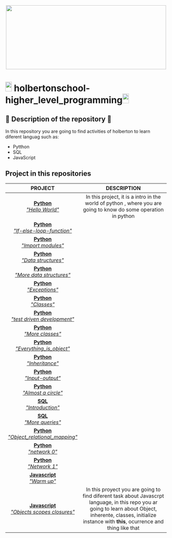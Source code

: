 <div align="center"><img src="https://user-images.githubusercontent.com/66263776/98416555-43fa9b80-204d-11eb-800a-df8e19b62655.jpg" width="500" height= "200"> </div>

# <img src="https://user-images.githubusercontent.com/66263776/98705433-b6b88f00-234b-11eb-97b7-cb193f7424f4.png" width="20" height= "30">    holbertonschool-higher_level_programming<img src="https://user-images.githubusercontent.com/66263776/98705433-b6b88f00-234b-11eb-97b7-cb193f7424f4.png" width="20" height= "30">

## :book: Description of the repository :book:
In this repository you are going to find activities of holberton to learn diferent languag such as:
* Pytthon
* SQL
* JavaScript

## Project in this repositories 

|**PROJECT**|**DESCRIPTION**|
|:---: |:--:|
| [**Python** <br> *"Hello World"*](https://github.com/CBarreiro96/holbertonschool-higher_level_programming/tree/master/0x00-python-hello_world) | In this project, it is a intro in the world of python , where you are going to know do some operation in python |
| [**Python** <br> *"If-else-loop-function"*](https://github.com/CBarreiro96/holbertonschool-higher_level_programming/tree/master/0x00-python-hello_world)|||
|[**Python** <br> *"Import modules"*](https://github.com/CBarreiro96/holbertonschool-higher_level_programming/tree/master/0x02-python-import_modules)|||
|[**Python** <br> *"Data structures"*]()|||
|[**Python** <br> *"More data structures"*]()|||
|[**Python** <br> *"Exceptions"*]()|||
|[**Python** <br> *"Classes"*]()|||
|[**Python** <br> *"test driven development"*]()|||
|[**Python** <br> *"More classes"*]()|||
|[**Python** <br>*"Everything_is_object"*]()|||
|[**Python** <br>*"Inheritance"*]()|||
|[**Python** <br> *"Input-output"*]()|||
|[**Python** <br> *"Almost a circle"*]()|||
|[**SQL** <br> *"Introduction"*]()|||
|[**SQL** <br> *"More queries"*]()|||
|[**Python** <br> *"Object_relational_mapping"*]()|||
|[**Python** <br> *"network 0"*]()|||
|[**Python** <br> *"Network 1"*]()|||
|[**Javascript** <br> *"Warm up"*]()|||
|[**Javascript** <br> *"Objects scopes closures"*](https://github.com/CBarreiro96/holbertonschool-higher_level_programming/tree/master/0x13-javascript_objects_scopes_closures)|In this proyect you are going to find diferent task about Javascrpt language, in this repo you ar going to learn about Object, inherente, classes, initialize instance with **this**, ocurrence  and thing like that||
